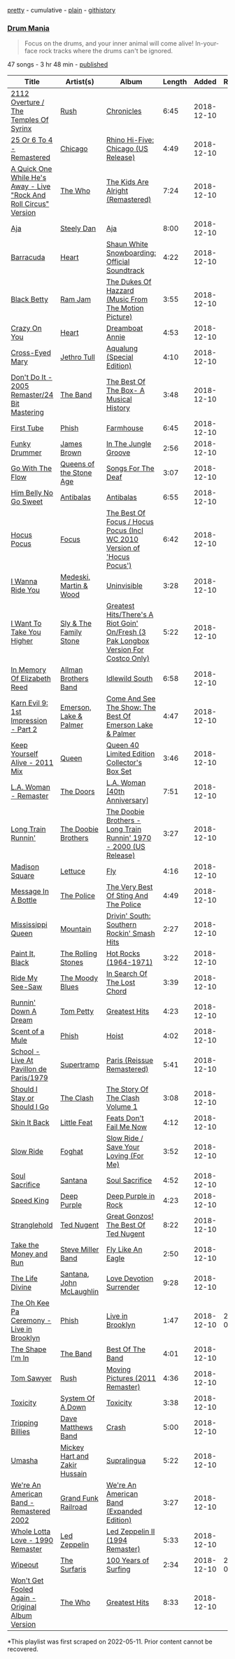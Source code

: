 [pretty](/playlists/pretty/37i9dQZF1DWXsvIAf8Ytjl.md) - cumulative - [plain](/playlists/plain/37i9dQZF1DWXsvIAf8Ytjl) - [githistory](https://github.githistory.xyz/mackorone/spotify-playlist-archive/blob/main/playlists/plain/37i9dQZF1DWXsvIAf8Ytjl)

### [Drum Mania](https://open.spotify.com/playlist/37i9dQZF1DWXsvIAf8Ytjl)

> Focus on the drums, and your inner animal will come alive! In\-your\-face rock tracks where the drums can't be ignored.

47 songs - 3 hr 48 min - [published](https://open.spotify.com/playlist/1TTpnQL8vDzEXrA1b6lsMg)

| Title | Artist(s) | Album | Length | Added | Removed |
|---|---|---|---|---|---|
| [2112 Overture / The Temples Of Syrinx](https://open.spotify.com/track/6Po9FqcwIJq4xQtNZVXY6v) | [Rush](https://open.spotify.com/artist/2Hkut4rAAyrQxRdof7FVJq) | [Chronicles](https://open.spotify.com/album/5mf2xdvPd0I88j9jxUWMNM) | 6:45 | 2018-12-10 |  |
| [25 Or 6 To 4 \- Remastered](https://open.spotify.com/track/1K5AjxsfnJ8iaptRBngN1Y) | [Chicago](https://open.spotify.com/artist/3iDD7bnsjL9J4fO298r0L0) | [Rhino Hi\-Five: Chicago \(US Release\)](https://open.spotify.com/album/1MXjqH0djnjzDKSNYf25H4) | 4:49 | 2018-12-10 |  |
| [A Quick One While He's Away \- Live "Rock And Roll Circus" Version](https://open.spotify.com/track/4SElXohU0kK8JnmSHIUWCQ) | [The Who](https://open.spotify.com/artist/67ea9eGLXYMsO2eYQRui3w) | [The Kids Are Alright \(Remastered\)](https://open.spotify.com/album/3twpireEUAf36Xk7CEKDnB) | 7:24 | 2018-12-10 |  |
| [Aja](https://open.spotify.com/track/51AIqs0TqA4TI552nerCqa) | [Steely Dan](https://open.spotify.com/artist/6P7H3ai06vU1sGvdpBwDmE) | [Aja](https://open.spotify.com/album/51XjnQQ9SR8VSEpxPO9vrW) | 8:00 | 2018-12-10 |  |
| [Barracuda](https://open.spotify.com/track/38bHLl4pznhxzRJLuw1OA7) | [Heart](https://open.spotify.com/artist/34jw2BbxjoYalTp8cJFCPv) | [Shaun White Snowboarding: Official Soundtrack](https://open.spotify.com/album/0QWjK3wGoCug92yQIeBdxu) | 4:22 | 2018-12-10 |  |
| [Black Betty](https://open.spotify.com/track/0MnI39P9Dze0PSUjetb8Va) | [Ram Jam](https://open.spotify.com/artist/6FITmSxIMsk6TfulFiCIIz) | [The Dukes Of Hazzard \(Music From The Motion Picture\)](https://open.spotify.com/album/0HUuxXsQ1lYDpS99EXlNBI) | 3:55 | 2018-12-10 |  |
| [Crazy On You](https://open.spotify.com/track/5zH710lFSLtkHbMkslLDjR) | [Heart](https://open.spotify.com/artist/34jw2BbxjoYalTp8cJFCPv) | [Dreamboat Annie](https://open.spotify.com/album/2N0AgtWbCmVoNUl2GN1opH) | 4:53 | 2018-12-10 |  |
| [Cross\-Eyed Mary](https://open.spotify.com/track/6MBZyLisOWTChcevgFqwVr) | [Jethro Tull](https://open.spotify.com/artist/6w6z8m4WXX7Tub4Rb6Lu7R) | [Aqualung \(Special Edition\)](https://open.spotify.com/album/0NGM3Ftwjw0dLNpAowmz3x) | 4:10 | 2018-12-10 |  |
| [Don't Do It \- 2005 Remaster/24 Bit Mastering](https://open.spotify.com/track/3j3OB5PFy7FewVi8l881kN) | [The Band](https://open.spotify.com/artist/4vpDg7Y7fU982Ds30zawDA) | [The Best Of The Box\- A Musical History](https://open.spotify.com/album/6idKsZpZsfNfC6FFws8zL4) | 3:48 | 2018-12-10 |  |
| [First Tube](https://open.spotify.com/track/0pVKmDcMdrbiiGqsztIcL3) | [Phish](https://open.spotify.com/artist/5wbIWUzTPuTxTyG6ouQKqz) | [Farmhouse](https://open.spotify.com/album/63pJMk3S5vS5e8wrInkDhi) | 6:45 | 2018-12-10 |  |
| [Funky Drummer](https://open.spotify.com/track/61D6PGXxHI5iB10tQGgOEv) | [James Brown](https://open.spotify.com/artist/7GaxyUddsPok8BuhxN6OUW) | [In The Jungle Groove](https://open.spotify.com/album/4rRtcWB6mGgeKskivMxK2d) | 2:56 | 2018-12-10 |  |
| [Go With The Flow](https://open.spotify.com/track/45DElIx0dXqUH4A88yQFdE) | [Queens of the Stone Age](https://open.spotify.com/artist/4pejUc4iciQfgdX6OKulQn) | [Songs For The Deaf](https://open.spotify.com/album/58HZZpS0wxJKwGjoerg0mk) | 3:07 | 2018-12-10 |  |
| [Him Belly No Go Sweet](https://open.spotify.com/track/7DKQHSdpdwA5E29BARhi2a) | [Antibalas](https://open.spotify.com/artist/2KGF6IKZfVGCKfyqcNVGfh) | [Antibalas](https://open.spotify.com/album/4yMhiZusgnoNlDBHZks8lG) | 6:55 | 2018-12-10 |  |
| [Hocus Pocus](https://open.spotify.com/track/2uzyiRdvfNI5WxUiItv1y9) | [Focus](https://open.spotify.com/artist/0ifzzRKdmtgaHy9cfnnyCR) | [The Best Of Focus / Hocus Pocus \(Incl WC 2010 Version of 'Hocus Pocus'\)](https://open.spotify.com/album/55zdxBeCPm7XmuZCeCdRbX) | 6:42 | 2018-12-10 |  |
| [I Wanna Ride You](https://open.spotify.com/track/1zJDoUYkc0nEE0uCeWOphX) | [Medeski, Martin & Wood](https://open.spotify.com/artist/2Hg4SUNDuIn8xIidz9GxFw) | [Uninvisible](https://open.spotify.com/album/0Vq79tx5GtV8hxrTccSguA) | 3:28 | 2018-12-10 |  |
| [I Want To Take You Higher](https://open.spotify.com/track/0GWiV9swb7Na78JxfzKVZJ) | [Sly & The Family Stone](https://open.spotify.com/artist/5m8H6zSadhu1j9Yi04VLqD) | [Greatest Hits/There's A Riot Goin' On/Fresh \(3 Pak Longbox Version For Costco Only\)](https://open.spotify.com/album/5bG8pUXeQLeVm5G9PcC0sE) | 5:22 | 2018-12-10 |  |
| [In Memory Of Elizabeth Reed](https://open.spotify.com/track/1hFVbNUjzbnYwef4GLFdGg) | [Allman Brothers Band](https://open.spotify.com/artist/4wQ3PyMz3WwJGI5uEqHUVR) | [Idlewild South](https://open.spotify.com/album/69p1Ktt4gkPB6Un6vnxj9g) | 6:58 | 2018-12-10 |  |
| [Karn Evil 9: 1st Impression \- Part 2](https://open.spotify.com/track/1qO5sUPhO6jSnFFMjL95by) | [Emerson, Lake & Palmer](https://open.spotify.com/artist/0nCiidE5GgDrc5kWN3NZgZ) | [Come And See The Show: The Best Of Emerson Lake & Palmer](https://open.spotify.com/album/35Xsr203M1uYq72I9bK0tN) | 4:47 | 2018-12-10 |  |
| [Keep Yourself Alive \- 2011 Mix](https://open.spotify.com/track/3LFcTYXWi9Z9hHfMyuwt1T) | [Queen](https://open.spotify.com/artist/1dfeR4HaWDbWqFHLkxsg1d) | [Queen 40 Limited Edition Collector's Box Set](https://open.spotify.com/album/1Q9NOisnaTULM5CZD4rIgZ) | 3:46 | 2018-12-10 |  |
| [L.A\. Woman \- Remaster](https://open.spotify.com/track/1XFBirwD8xm2rzNow9zFQK) | [The Doors](https://open.spotify.com/artist/22WZ7M8sxp5THdruNY3gXt) | [L.A\. Woman \[40th Anniversary\]](https://open.spotify.com/album/2J2tibRH9nroaefPxO3czR) | 7:51 | 2018-12-10 |  |
| [Long Train Runnin'](https://open.spotify.com/track/2lC8mX6MPdp8bDabe80ZPH) | [The Doobie Brothers](https://open.spotify.com/artist/39T6qqI0jDtSWWioX8eGJz) | [The Doobie Brothers \- Long Train Runnin' 1970 \- 2000 \(US Release\)](https://open.spotify.com/album/6i0TQKjTooRD97mCOPryeA) | 3:27 | 2018-12-10 |  |
| [Madison Square](https://open.spotify.com/track/0W4kbKzbiZl3XV98Hb84tT) | [Lettuce](https://open.spotify.com/artist/1fZXjUQEkVbB0TvZX4qFR8) | [Fly](https://open.spotify.com/album/3xkP2jcNDvuo7ZfNjl22Vy) | 4:16 | 2018-12-10 |  |
| [Message In A Bottle](https://open.spotify.com/track/7A27Rj3872xK0LcUMI8aAl) | [The Police](https://open.spotify.com/artist/5NGO30tJxFlKixkPSgXcFE) | [The Very Best Of Sting And The Police](https://open.spotify.com/album/0psHZUD4dKFmxEfEmGRCLB) | 4:49 | 2018-12-10 |  |
| [Mississippi Queen](https://open.spotify.com/track/5Ny6yVg3LRfz3jicFcIMlm) | [Mountain](https://open.spotify.com/artist/7LCp4MN0SOIVWlssid9KyE) | [Drivin' South: Southern Rockin' Smash Hits](https://open.spotify.com/album/0V9g2VTjpNub0xcJkNxOLX) | 2:27 | 2018-12-10 |  |
| [Paint It, Black](https://open.spotify.com/track/0hBZCHzVNvboVLWS7aNKRO) | [The Rolling Stones](https://open.spotify.com/artist/22bE4uQ6baNwSHPVcDxLCe) | [Hot Rocks \(1964\-1971\)](https://open.spotify.com/album/0aqZJlugIkTUWW1sa4BANp) | 3:22 | 2018-12-10 |  |
| [Ride My See\-Saw](https://open.spotify.com/track/6tMNYGXJ1L6wjbSkAXWyHh) | [The Moody Blues](https://open.spotify.com/artist/5BcZ22XONcRoLhTbZRuME1) | [In Search Of The Lost Chord](https://open.spotify.com/album/3ZTNq36NEuAdPLwkey7z6C) | 3:39 | 2018-12-10 |  |
| [Runnin' Down A Dream](https://open.spotify.com/track/128pBRZZgdi3BhS104k5Qv) | [Tom Petty](https://open.spotify.com/artist/2UZMlIwnkgAEDBsw1Rejkn) | [Greatest Hits](https://open.spotify.com/album/2uxG4gg4WnqR5eriMN6ehS) | 4:23 | 2018-12-10 |  |
| [Scent of a Mule](https://open.spotify.com/track/4YNh0ccitCOE0kwp7cKvPY) | [Phish](https://open.spotify.com/artist/5wbIWUzTPuTxTyG6ouQKqz) | [Hoist](https://open.spotify.com/album/5desuSVmQddmKNvvU2ATcf) | 4:02 | 2018-12-10 |  |
| [School \- Live At Pavillon de Paris/1979](https://open.spotify.com/track/33qdeggOQgWYKJ2lHTqJ1W) | [Supertramp](https://open.spotify.com/artist/3JsMj0DEzyWc0VDlHuy9Bx) | [Paris \(Reissue Remastered\)](https://open.spotify.com/album/0pFn53PWW8QDz0dN13sK8o) | 5:41 | 2018-12-10 |  |
| [Should I Stay or Should I Go](https://open.spotify.com/track/5V6YE0mBwnqDvh0hoblAMl) | [The Clash](https://open.spotify.com/artist/3RGLhK1IP9jnYFH4BRFJBS) | [The Story Of The Clash Volume 1](https://open.spotify.com/album/2Afo3MZZGInlFyCoNXjvle) | 3:08 | 2018-12-10 |  |
| [Skin It Back](https://open.spotify.com/track/4660oWp7DdhrJPcugJpKEQ) | [Little Feat](https://open.spotify.com/artist/0ZIwOAzDuGPspzK7yiTc4S) | [Feats Don't Fail Me Now](https://open.spotify.com/album/5nflfddG6Tlrt2YiZhXJAD) | 4:12 | 2018-12-10 |  |
| [Slow Ride](https://open.spotify.com/track/4MYb7NWLwXNDB7bYs3HeX8) | [Foghat](https://open.spotify.com/artist/6x33CmZWo2Ve4hxYl2Craq) | [Slow Ride / Save Your Loving \(For Me\)](https://open.spotify.com/album/26m6IjR3ZAUsYqSekFKqCq) | 3:52 | 2018-12-10 |  |
| [Soul Sacrifice](https://open.spotify.com/track/1MYa0e2gng2UzPXTfbLV59) | [Santana](https://open.spotify.com/artist/6GI52t8N5F02MxU0g5U69P) | [Soul Sacrifice](https://open.spotify.com/album/0Z199sMGVSkcVHOss7j2wN) | 4:52 | 2018-12-10 |  |
| [Speed King](https://open.spotify.com/track/4DsHoG4nyiUwsbx1lCF2lX) | [Deep Purple](https://open.spotify.com/artist/568ZhdwyaiCyOGJRtNYhWf) | [Deep Purple in Rock](https://open.spotify.com/album/3llL1qaL2RvtyQAthAuRFS) | 4:23 | 2018-12-10 |  |
| [Stranglehold](https://open.spotify.com/track/7itr4N5bXkAWesPUomCNf7) | [Ted Nugent](https://open.spotify.com/artist/21ysNsPzHdqYN2fQ75ZswG) | [Great Gonzos! The Best Of Ted Nugent](https://open.spotify.com/album/4xKPMSSynMM7hSqB5sXjCV) | 8:22 | 2018-12-10 |  |
| [Take the Money and Run](https://open.spotify.com/track/6xTmUziCWS4Nwh2hzqLbCS) | [Steve Miller Band](https://open.spotify.com/artist/6QtGlUje9TIkLrgPZrESuk) | [Fly Like An Eagle](https://open.spotify.com/album/3iqReiy2IaPI2N9sdLywER) | 2:50 | 2018-12-10 |  |
| [The Life Divine](https://open.spotify.com/track/3yeTtLm3XjsQkmSdRnzhrq) | [Santana](https://open.spotify.com/artist/6GI52t8N5F02MxU0g5U69P), [John McLaughlin](https://open.spotify.com/artist/4v0R1feRiuCDch7aAheVhY) | [Love Devotion Surrender](https://open.spotify.com/album/0Z6j1FSc3BEyS55TcPms4g) | 9:28 | 2018-12-10 |  |
| [The Oh Kee Pa Ceremony \- Live in Brooklyn](https://open.spotify.com/track/174K2TV5eQ2pxtr83emEVL) | [Phish](https://open.spotify.com/artist/5wbIWUzTPuTxTyG6ouQKqz) | [Live in Brooklyn](https://open.spotify.com/album/6s1HK0rSOZc4LHMu4JBC0r) | 1:47 | 2018-12-10 | 2022-05-21 |
| [The Shape I'm In](https://open.spotify.com/track/1vgynPzfnKfwmMk6mskZ4a) | [The Band](https://open.spotify.com/artist/4vpDg7Y7fU982Ds30zawDA) | [Best Of The Band](https://open.spotify.com/album/4RMbnuwtOMbN3INQcaJwUr) | 4:01 | 2018-12-10 |  |
| [Tom Sawyer](https://open.spotify.com/track/3QZ7uX97s82HFYSmQUAN1D) | [Rush](https://open.spotify.com/artist/2Hkut4rAAyrQxRdof7FVJq) | [Moving Pictures \(2011 Remaster\)](https://open.spotify.com/album/2xg7iIKoSqaDNpDbJnyCjY) | 4:36 | 2018-12-10 |  |
| [Toxicity](https://open.spotify.com/track/0snQkGI5qnAmohLE7jTsTn) | [System Of A Down](https://open.spotify.com/artist/5eAWCfyUhZtHHtBdNk56l1) | [Toxicity](https://open.spotify.com/album/6jWde94ln40epKIQCd8XUh) | 3:38 | 2018-12-10 |  |
| [Tripping Billies](https://open.spotify.com/track/4fXoeBGrVWfNKpdcmL8tw6) | [Dave Matthews Band](https://open.spotify.com/artist/2TI7qyDE0QfyOlnbtfDo7L) | [Crash](https://open.spotify.com/album/3Z72KfamjH9Wc5m9mgVqI7) | 5:00 | 2018-12-10 |  |
| [Umasha](https://open.spotify.com/track/1zRaLP99iRxz6kWCB6Ynw3) | [Mickey Hart and Zakir Hussain](https://open.spotify.com/artist/0CYFqvscV4rsOT5qXU36bd) | [Supralingua](https://open.spotify.com/album/3aD8ij2ESGKnDFJOczfbrC) | 5:22 | 2018-12-10 |  |
| [We're An American Band \- Remastered 2002](https://open.spotify.com/track/3XcjIvaZVUFAIdIYZqY9bd) | [Grand Funk Railroad](https://open.spotify.com/artist/0qEcf3SFlpRcb3lK3f2GZI) | [We're An American Band \(Expanded Edition\)](https://open.spotify.com/album/6hSAjI92A6vPL6OM1DWTZg) | 3:27 | 2018-12-10 |  |
| [Whole Lotta Love \- 1990 Remaster](https://open.spotify.com/track/0hCB0YR03f6AmQaHbwWDe8) | [Led Zeppelin](https://open.spotify.com/artist/36QJpDe2go2KgaRleHCDTp) | [Led Zeppelin II \(1994 Remaster\)](https://open.spotify.com/album/70lQYZtypdCALtFVlQAcvx) | 5:33 | 2018-12-10 |  |
| [Wipeout](https://open.spotify.com/track/4KFCyusUzxTL8PwE0AH02f) | [The Surfaris](https://open.spotify.com/artist/6gZVflqhSHhG3MjYrf1dOv) | [100 Years of Surfing](https://open.spotify.com/album/33msQbGd76fYSd4imz3lbh) | 2:34 | 2018-12-10 | 2022-05-20 |
| [Won't Get Fooled Again \- Original Album Version](https://open.spotify.com/track/3QfJhbiVGJucxyUbOFiaLY) | [The Who](https://open.spotify.com/artist/67ea9eGLXYMsO2eYQRui3w) | [Greatest Hits](https://open.spotify.com/album/1jkd5zta1g1eFz6zuzupyW) | 8:33 | 2018-12-10 |  |

\*This playlist was first scraped on 2022-05-11. Prior content cannot be recovered.
